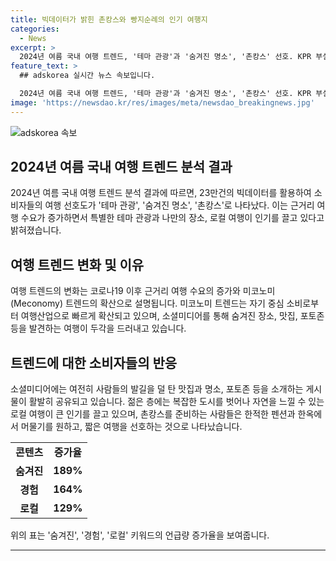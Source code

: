 ```yaml
---
title: 빅데이터가 밝힌 촌캉스와 빵지순례의 인기 여행지
categories:
  - News
excerpt: >
  2024년 여름 국내 여행 트렌드, '테마 관광'과 '숨겨진 명소', '촌캉스' 선호. KPR 부설 KPR 디지털커뮤니케이션연구소는 23만건의 빅데이터를 분석한 결과, '경험', '숨겨진', '로컬' 키워드가 눈에 띄게 증가. 특히 '숨겨진' 언급량은 작년 대비 189% 증가. 김은용 소장은 근거리 여행 수요 증가로 특별한 테마 관광, 나만의 장소, 로컬 여행이 인기. 또한, 코로나19 이후 로컬 여행에 대한 관심 상승 및 미코노미(Meconomy) 트렌드 영향으로 테마 관광이 선호되는 이유로 지적.
feature_text: >
  ## adskorea 실시간 뉴스 속보입니다.

  2024년 여름 국내 여행 트렌드, '테마 관광'과 '숨겨진 명소', '촌캉스' 선호. KPR 부설 KPR 디지털커뮤니케이션연구소는 23만건의 빅데이터를 분석한 결과, '경험', '숨겨진', '로컬' 키워드가 눈에 띄게 증가. 특히 '숨겨진' 언급량은 작년 대비 189% 증가. 김은용 소장은 근거리 여행 수요 증가로 특별한 테마 관광, 나만의 장소, 로컬 여행이 인기. 또한, 코로나19 이후 로컬 여행에 대한 관심 상승 및 미코노미(Meconomy) 트렌드 영향으로 테마 관광이 선호되는 이유로 지적.
image: 'https://newsdao.kr/res/images/meta/newsdao_breakingnews.jpg'
---
```

![adskorea 속보](https://newsdao.kr/res/images/meta/newsdao_breakingnews.jpg)

<h2 data-ke-size="size26">2024년 여름 국내 여행 트렌드 분석 결과</h2>

<p data-ke-size="size16">2024년 여름 국내 여행 트렌드 분석 결과에 따르면, 23만건의 빅데이터를 활용하여 소비자들의 여행 선호도가 '테마 관광', '숨겨진 명소', '촌캉스'로 나타났다. 이는 근거리 여행 수요가 증가하면서 특별한 테마 관광과 나만의 장소, 로컬 여행이 인기를 끌고 있다고 밝혀졌습니다.</p>

<h2 data-ke-size="size26">여행 트렌드 변화 및 이유</h2>

<p data-ke-size="size16">여행 트렌드의 변화는 코로나19 이후 근거리 여행 수요의 증가와 미코노미(Meconomy) 트렌드의 확산으로 설명됩니다. 미코노미 트렌드는 자기 중심 소비로부터 여행산업으로 빠르게 확산되고 있으며, 소셜미디어를 통해 숨겨진 장소, 맛집, 포토존 등을 발견하는 여행이 두각을 드러내고 있습니다.</p>

<h2 data-ke-size="size26">트렌드에 대한 소비자들의 반응</h2>

<p data-ke-size="size16">소셜미디어에는 여전히 사람들의 발길을 덜 탄 맛집과 명소, 포토존 등을 소개하는 게시물이 활발히 공유되고 있습니다. 젊은 층에는 복잡한 도시를 벗어나 자연을 느낄 수 있는 로컬 여행이 큰 인기를 끌고 있으며, 촌캉스를 준비하는 사람들은 한적한 펜션과 한옥에서 머물기를 원하고, 짧은 여행을 선호하는 것으로 나타났습니다.</p>

<table>
    <tr>
        <td style="text-align: center; height: 17px;"><b>콘텐츠</b></td>
        <td style="text-align: center; height: 17px;"><b>증가율</b></td>
    </tr>
    <tr>
        <td style="text-align: center; height: 17px;"><b>숨겨진</b></td>
        <td style="text-align: center; height: 17px;"><b>189%</b></td>
    </tr>
    <tr>
        <td style="text-align: center; height: 17px;"><b>경험</b></td>
        <td style="text-align: center; height: 17px;"><b>164%</b></td>
    </tr>
    <tr>
        <td style="text-align: center; height: 17px;"><b>로컬</b></td>
        <td style="text-align: center; height: 17px;"><b>129%</b></td>
    </tr>
</table>

<p data-ke-size="size16">위의 표는 '숨겨진', '경험', '로컬' 키워드의 언급량 증가율을 보여줍니다.</p>

<hr>

<p data-ke-size="size16">&nbsp;</p>

